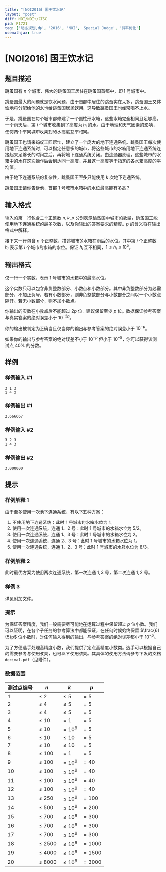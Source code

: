 ```yaml
---
title: "[NOI2016] 国王饮水记"
layout: "post"
diff: NOI/NOI+/CTSC
pid: P1721
tag: ['动态规划,dp', '2016', 'NOI', 'Special Judge', '斜率优化']
usemathjax: true
---
```


# [NOI2016] 国王饮水记
## 题目描述

跳蚤国有 $n$ 个城市，伟大的跳蚤国王居住在跳蚤国首都中，即 $1$ 号城市中。

跳蚤国最大的问题就是饮水问题，由于首都中居住的跳蚤实在太多，跳蚤国王又体恤地将分配给他的水也给跳蚤国居民饮用，这导致跳蚤国王也经常喝不上水。

于是，跳蚤国在每个城市都修建了一个圆柱形水箱，这些水箱完全相同且足够高。一个雨天后，第 $i$ 个城市收集到了高度为 $h_i$ 的水。由于地理和天气因素的影响，任何两个不同城市收集到的水高度互不相同。

跳蚤国王也请来蚂蚁工匠帮忙，建立了一个庞大的地下连通系统。跳蚤国王每次使用地下连通系统时，可以指定任意多的城市，将这些城市的水箱用地下连通系统连接起来足够长的时间之后，再将地下连通系统关闭。由连通器原理，这些城市的水箱中的水在这次操作后会到达同一高度，并且这一高度等于指定的各水箱高度的平均值。

由于地下连通系统的复杂性，跳蚤国王至多只能使用 $k$ 次地下连通系统。

跳蚤国王请你告诉他，首都 $1$ 号城市水箱中的水位最高能有多高？
## 输入格式

输入的第一行包含三个正整数 $n,k,p$ 分别表示跳蚤国中城市的数量，跳蚤国王能使用地下连通系统的最多次数，以及你输出的答案要求的精度。$p$ 的含义将在输出格式中解释。

接下来一行包含 $n$ 个正整数，描述城市的水箱在雨后的水位。其中第 $i$ 个正整数 $h_i$ 表示第 $i$ 个城市的水箱的水位。保证 $h_i$ 互不相同，$1 \leq h_i \leq 10^5$。
## 输出格式

仅一行一个实数，表示 $1$ 号城市的水箱中的最高水位。

这个实数只可以包含非负整数部分、小数点和小数部分。其中非负整数部分为必需部分，不加正负号。若有小数部分，则非负整数部分与小数部分之间以一个小数点隔开。若无小数部分，则不加小数点。

你输出的实数在小数点后不能超过 $2p$ 位，建议保留至少 $p$ 位。数据保证参考答案与真实答案的绝对误差小于 $10^{-2p}$。

你的输出被判定为正确当且仅当你的输出与参考答案的绝对误差小于 $10^{-p}$。

如果你的输出与参考答案的绝对误差不小于 $10^{-p}$ 但小于 $10^{-5}$，你可以获得该测试点 $40\%$ 的分数。
## 样例

### 样例输入 #1
```
3 1 3
1 4 3
```
### 样例输出 #1
```
2.666667
```
### 样例输入 #2
```
3 2 3
1 4 3
```
### 样例输出 #2
```
3.000000
```
## 提示

### 样例解释 1

由于至多使用一次地下连通系统，有以下五种方案：
 
1. 不使用地下连通系统：此时 $1$ 号城市的水箱水位为 $1$。 
2. 使用一次连通系统，连通 $1$、$2$ 号：此时 $1$ 号城市的水箱水位为 $5/2$。 
3. 使用一次连通系统，连通 $1$、$3$ 号：此时 $1$ 号城市的水箱水位为 $2$。 
4. 使用一次连通系统，连通 $2$、$3$ 号：此时 $1$ 号城市的水箱水位为 $1$。 
5. 使用一次连通系统，连通 $1$、$2$、$3$ 号：此时 $1$ 号城市的水箱水位为 $8/3$。

### 样例解释 2

此时最优方案为使用两次连通系统，第一次连通 $1,3$ 号，第二次连通 $1,2$ 号。

### 样例 3

详见附加文件。

### 提示

为保证答案精度，我们一般需要尽可能地在运算过程中保留超过 $p$ 位小数。我们可以证明，在各个子任务的参考算法中都能保证，在任何时候始终保留 $\frac{6}{5}p$ 位小数时，对任何输入得到的输出，与参考答案的绝对误差都小于 $10^{-p}$。

为了方便选手处理高精度小数，我们提供了定点高精度小数类。选手可以根据自己的需要参考与使用该类，也可以不使用该类。其具体的使用方法请参考下发的文档 `decimal.pdf`（见附件）。

### 数据范围

| 测试点编号 | $n$ | $k$ | $p$ |
|-|-|-|-|
| 1 | $\le 2$ | $\le 5$ | $=5$ |
| $2$ | $\le 4$ | $\le 5$ | $=5$ |
| $3$ | $\le 4$ | $\le 5$ | $=5$ |
| 4 | $\le 10$ | $=1$ | $=5$ |
| $5$ | $\le 10$ | $=10^9$ | $=5$ |
| $6$ | $\le 10$ | $\le 10$ | $=5$ |
| $7$ | $\le 10$ | $\le 10$ | $=5$ |
| $8$ | $\le 100$ | $=1$ | $=5$ |
| $9$ | $\le 100$ | $=10^9$ | $=40$ |
| $10$ | $\le 100$ | $\le 10^9$ | $=40$ |
| $11$ | $\le 100$ | $\le 10^9$ | $=40$ |
| $12$ | $\le 100$ | $\le 10^9$ | $=40$ |
| $13$ | $\le 250$ | $\le 10^9$ | $=100$ |
| $14$ | $\le 500$ | $\le 10^9$ | $=200$ |
| $15$ | $\le 700$ | $\le 10^9$ | $=300$ |
| $16$ | $\le 700$ | $\le 10^9$ | $=300$ |
| $17$ | $\le 700$ | $\le 10^9$ | $=300$ |
| $18$ | $\le 2500$ | $\le 10^9$ | $=1000$ |
| $19$ | $\le 4000$ | $\le 10^9$ | $=1500$ |
| $20$ | $\le 8000$ | $\le 10^9$ | $=3000$ |
